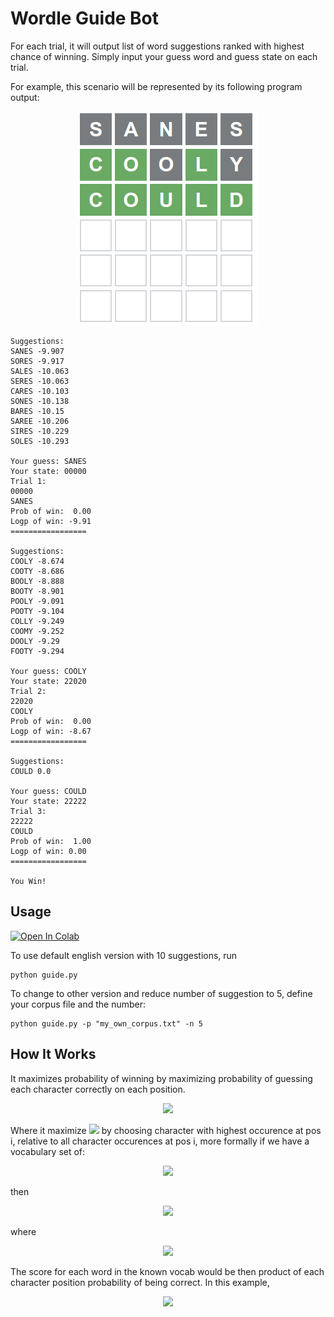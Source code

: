 # Wordle Guide Bot

For each trial, it will output list of word suggestions ranked with highest chance of winning. Simply input your guess word and guess state on each trial. 

For example, this scenario will be represented by its following program output:

<p align="center">
    <img src="https://github.com/Arc-rendezvous/wordle-guide-bot/blob/master/wordle_sample.png">
</p>

```
Suggestions: 
SANES -9.907
SORES -9.917
SALES -10.063
SERES -10.063
CARES -10.103
SONES -10.138
BARES -10.15
SAREE -10.206
SIRES -10.229
SOLES -10.293

Your guess: SANES
Your state: 00000
Trial 1:
00000
SANES
Prob of win:  0.00
Logp of win: -9.91
=================

Suggestions: 
COOLY -8.674
COOTY -8.686
BOOLY -8.888
BOOTY -8.901
POOLY -9.091
POOTY -9.104
COLLY -9.249
COOMY -9.252
DOOLY -9.29
FOOTY -9.294

Your guess: COOLY
Your state: 22020
Trial 2:
22020
COOLY
Prob of win:  0.00
Logp of win: -8.67
=================

Suggestions: 
COULD 0.0

Your guess: COULD
Your state: 22222
Trial 3:
22222
COULD
Prob of win:  1.00
Logp of win: 0.00
=================

You Win!
```

## Usage

[![Open In Colab](https://colab.research.google.com/assets/colab-badge.svg)](https://colab.research.google.com/github/Arc-rendezvous/wordle-guide-bot/blob/master/guide.ipynb)

To use default english version with 10 suggestions, run

```
python guide.py
```

To change to other version and reduce number of suggestion to 5, define your corpus file and the number:

```
python guide.py -p "my_own_corpus.txt" -n 5
```

## How It Works

It maximizes probability of winning by maximizing probability of guessing each character correctly on each position.

<p align="center">
    <img src="https://render.githubusercontent.com/render/math?math=P(Winning) = P(Correct\_char\_at\_pos 0) * P(Correct\_char\_at\_pos 1) * ... * P(Correct\_char\_at\_pos 4)">
</p>

Where it maximize <img src="https://render.githubusercontent.com/render/math?math=P(Correct\_char\_at\_pos\_i)"> by choosing character with highest occurence at pos i, relative to all character occurences at pos i, more formally if we have a vocabulary set of:

<p align="center">
    <img src="https://render.githubusercontent.com/render/math?math=V=\{APPLE, AWARD, BEACH\}">
</p>

then 

<p align="center">
    <img src="https://render.githubusercontent.com/render/math?math=argmax(P(Correct\_char\_at\_pos\_0)) = A">
</p>

where

<p align="center">
    <img src="https://render.githubusercontent.com/render/math?math=max(P(Correct\_char\_at\_pos\_0)) = 2/3">
</p>

The score for each word in the known vocab would be then product of each character position probability of being correct. In this example,

<p align="center">
    <img src="https://render.githubusercontent.com/render/math?math=P(Winning|APPLE) = 2/3 * 1/3 * 1/3 * 1/3 * 1/3=0.00823">
</p>
